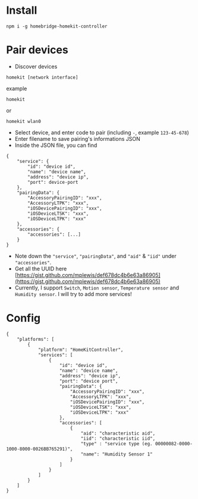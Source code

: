 Install
===
```
npm i -g homebridge-homekit-controller

```

Pair devices
===
- Discover devices 
```
homekit [network interface]
```

example

```
homekit
```

or

```
homekit wlan0
```

- Select device, and enter code to pair (including `-`, example `123-45-678`)
- Enter filename to save pairing's informations JSON
- Inside the JSON file, you can find

```
{
    "service": {
        "id": "device id",
        "name": "device name",
        "address": "device ip",
        "port": device-port
    },
    "pairingData": {
        "AccessoryPairingID": "xxx",
        "AccessoryLTPK": "xxx",
        "iOSDevicePairingID": "xxx",
        "iOSDeviceLTSK": "xxx",
        "iOSDeviceLTPK": "xxx"
    },
    "accessories": {
        "accessories": [...]
    }
}
```
- Note down the `"service"`, `"pairingData"`, and `"aid"` & `"iid"` under `"accessories"`.
- Get all the UUID here [https://gist.github.com/mplewis/def678dc4b6e63a86905](https://gist.github.com/mplewis/def678dc4b6e63a86905)
- Currently, I support `Switch`, `Motion sensor`, `Temperature sensor` and `Humidity sensor`. I will try to add more services!


Config
===
```
{
	"platforms": [
		{
			"platform": "HomeKitController",
			"services": [
				{
					"id": "device id",
					"name": "device name",
					"address": "device ip",
					"port": "device port",
				    "pairingData": {
				        "AccessoryPairingID": "xxx",
				        "AccessoryLTPK": "xxx",
				        "iOSDevicePairingID": "xxx",
				        "iOSDeviceLTSK": "xxx",
				        "iOSDeviceLTPK": "xxx"
				    },
					"accessories": [
						{
							"aid": "characteristic aid",
							"iid": "characteristic iid",
							"type" : "service type (eg. 00000082-0000-1000-8000-0026BB765291)",
							"name": "Humidity Sensor 1"
						}
					]
				}
			]
		}	
	]
}
```

